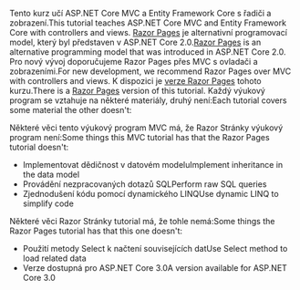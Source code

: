 <span data-ttu-id="73357-101">Tento kurz učí ASP.NET Core MVC a Entity Framework Core s řadiči a zobrazení.</span><span class="sxs-lookup"><span data-stu-id="73357-101">This tutorial teaches ASP.NET Core MVC and Entity Framework Core with controllers and views.</span></span> <span data-ttu-id="73357-102">[Razor Pages](xref:razor-pages/index) je alternativní programovací model, který byl představen v ASP.NET Core 2.0.</span><span class="sxs-lookup"><span data-stu-id="73357-102">[Razor Pages](xref:razor-pages/index) is an alternative programming model that was introduced in ASP.NET Core 2.0.</span></span> <span data-ttu-id="73357-103">Pro nový vývoj doporučujeme Razor Pages přes MVC s ovladači a zobrazeními.</span><span class="sxs-lookup"><span data-stu-id="73357-103">For new development, we recommend Razor Pages over MVC with controllers and views.</span></span> <span data-ttu-id="73357-104">K dispozici je [verze Razor Pages](xref:data/ef-rp/intro) tohoto kurzu.</span><span class="sxs-lookup"><span data-stu-id="73357-104">There is a [Razor Pages](xref:data/ef-rp/intro) version of this tutorial.</span></span> <span data-ttu-id="73357-105">Každý výukový program se vztahuje na některé materiály, druhý není:</span><span class="sxs-lookup"><span data-stu-id="73357-105">Each tutorial covers some material the other doesn't:</span></span>

<span data-ttu-id="73357-106">Některé věci tento výukový program MVC má, že Razor Stránky výukový program není:</span><span class="sxs-lookup"><span data-stu-id="73357-106">Some things this MVC tutorial has that the Razor Pages tutorial doesn't:</span></span>

* <span data-ttu-id="73357-107">Implementovat dědičnost v datovém modelu</span><span class="sxs-lookup"><span data-stu-id="73357-107">Implement inheritance in the data model</span></span>
* <span data-ttu-id="73357-108">Provádění nezpracovaných dotazů SQL</span><span class="sxs-lookup"><span data-stu-id="73357-108">Perform raw SQL queries</span></span>
* <span data-ttu-id="73357-109">Zjednodušení kódu pomocí dynamického LINQ</span><span class="sxs-lookup"><span data-stu-id="73357-109">Use dynamic LINQ to simplify code</span></span>
 
<span data-ttu-id="73357-110">Některé věci Razor Stránky tutorial má, že tohle nemá:</span><span class="sxs-lookup"><span data-stu-id="73357-110">Some things the Razor Pages tutorial has that this one doesn't:</span></span>

* <span data-ttu-id="73357-111">Použití metody Select k načtení souvisejících dat</span><span class="sxs-lookup"><span data-stu-id="73357-111">Use Select method to load related data</span></span>
* <span data-ttu-id="73357-112">Verze dostupná pro ASP.NET Core 3.0</span><span class="sxs-lookup"><span data-stu-id="73357-112">A version available for ASP.NET Core 3.0</span></span>
